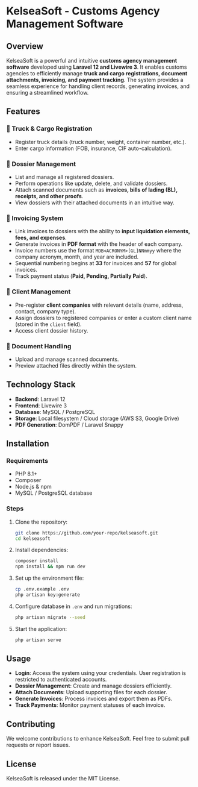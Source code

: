 # KelseaSoft - Customs Agency Management Software

## Overview
KelseaSoft is a powerful and intuitive **customs agency management software** developed using **Laravel 12 and Livewire 3**. It enables customs agencies to efficiently manage **truck and cargo registrations, document attachments, invoicing, and payment tracking**. The system provides a seamless experience for handling client records, generating invoices, and ensuring a streamlined workflow.

## Features
### 🚛 Truck & Cargo Registration
- Register truck details (truck number, weight, container number, etc.).
- Enter cargo information (FOB, insurance, CIF auto-calculation).

### 📂 Dossier Management
- List and manage all registered dossiers.
- Perform operations like update, delete, and validate dossiers.
- Attach scanned documents such as **invoices, bills of lading (BL), receipts, and other proofs**.
- View dossiers with their attached documents in an intuitive way.

### 🧾 Invoicing System
- Link invoices to dossiers with the ability to **input liquidation elements, fees, and expenses**.
- Generate invoices in **PDF format** with the header of each company.
- Invoice numbers use the format `MDB<ACRONYM>[GL]NNmmyy` where the company acronym, month, and year are included.
- Sequential numbering begins at **33** for invoices and **57** for global invoices.
- Track payment status (**Paid, Pending, Partially Paid**).

### 🏢 Client Management
- Pre-register **client companies** with relevant details (name, address, contact, company type).
- Assign dossiers to registered companies or enter a custom client name (stored in the `client` field).
- Access client dossier history.

### 📜 Document Handling
- Upload and manage scanned documents.
- Preview attached files directly within the system.

## Technology Stack
- **Backend**: Laravel 12
- **Frontend**: Livewire 3
- **Database**: MySQL / PostgreSQL
- **Storage**: Local filesystem / Cloud storage (AWS S3, Google Drive)
- **PDF Generation**: DomPDF / Laravel Snappy

## Installation
### Requirements
- PHP 8.1+
- Composer
- Node.js & npm
- MySQL / PostgreSQL database

### Steps
1. Clone the repository:
   ```sh
   git clone https://github.com/your-repo/kelseasoft.git
   cd kelseasoft
   ```
2. Install dependencies:
   ```sh
   composer install
   npm install && npm run dev
   ```
3. Set up the environment file:
   ```sh
   cp .env.example .env
   php artisan key:generate
   ```
4. Configure database in `.env` and run migrations:
   ```sh
   php artisan migrate --seed
   ```
5. Start the application:
   ```sh
   php artisan serve
   ```

## Usage
- **Login**: Access the system using your credentials. User registration is
  restricted to authenticated accounts.
- **Dossier Management**: Create and manage dossiers efficiently.
- **Attach Documents**: Upload supporting files for each dossier.
- **Generate Invoices**: Process invoices and export them as PDFs.
- **Track Payments**: Monitor payment statuses of each invoice.

## Contributing
We welcome contributions to enhance KelseaSoft. Feel free to submit pull requests or report issues.

## License
KelseaSoft is released under the MIT License.
